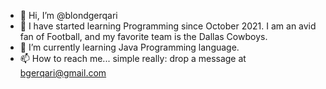- 👋 Hi, I’m @blondgerqari
- 👀 I have started learning Programming since October 2021. I am an avid fan of Football, and my favorite team is the Dallas Cowboys.
- 🌱 I’m currently learning Java Programming language.
- 📫 How to reach me... simple really: drop a message at bgerqari@gmail.com

<!---
blondgerqari/blondgerqari is a ✨ special ✨ repository because its `README.md` (this file) appears on your GitHub profile.
You can click the Preview link to take a look at your changes.
--->
